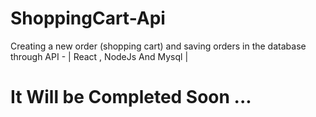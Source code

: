 # ShoppingCart-Api
Creating a new order (shopping cart) and saving orders in the database through API - | React , NodeJs And Mysql |

# It Will be Completed Soon ...

